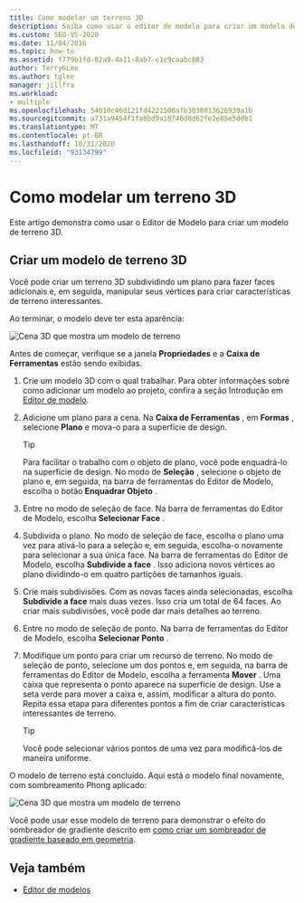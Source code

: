 ```yaml
---
title: Como modelar um terreno 3D
description: Saiba como usar o editor de modelo para criar um modelo de terreno 3D dividindo um plano para fazer faces adicionais e manipular seus vértices.
ms.custom: SEO-VS-2020
ms.date: 11/04/2016
ms.topic: how-to
ms.assetid: f779b1fd-82a9-4a11-8ab7-c1c9caabc883
author: TerryGLee
ms.author: tglee
manager: jillfra
ms.workload:
- multiple
ms.openlocfilehash: 54010c46d121fd4221500afb3038013626939a1b
ms.sourcegitcommit: a731a9454f1fa6bd9a18746d8d62fe2e85e5ddb1
ms.translationtype: MT
ms.contentlocale: pt-BR
ms.lasthandoff: 10/31/2020
ms.locfileid: "93134799"
---
```

# <a name="how-to-model-3d-terrain"></a>Como modelar um terreno 3D

Este artigo demonstra como usar o Editor de Modelo para criar um modelo de terreno 3D.

## <a name="create-a-3d-terrain-model"></a>Criar um modelo de terreno 3D

Você pode criar um terreno 3D subdividindo um plano para fazer faces adicionais e, em seguida, manipular seus vértices para criar características de terreno interessantes.

Ao terminar, o modelo deve ter esta aparência:

![Cena 3D que mostra um modelo de terreno](../designers/media/digit-terrain-model.png)

Antes de começar, verifique se a janela **Propriedades** e a **Caixa de Ferramentas** estão sendo exibidas.

1. Crie um modelo 3D com o qual trabalhar. Para obter informações sobre como adicionar um modelo ao projeto, confira a seção Introdução em [Editor de modelo](../designers/model-editor.md).

2. Adicione um plano para a cena. Na **Caixa de Ferramentas** , em **Formas** , selecione **Plano** e mova-o para a superfície de design.

    > [!TIP]
    > Para facilitar o trabalho com o objeto de plano, você pode enquadrá-lo na superfície de design. No modo de **Seleção** , selecione o objeto de plano e, em seguida, na barra de ferramentas do Editor de Modelo, escolha o botão **Enquadrar Objeto** .

3. Entre no modo de seleção de face. Na barra de ferramentas do Editor de Modelo, escolha **Selecionar Face** .

4. Subdivida o plano. No modo de seleção de face, escolha o plano uma vez para ativá-lo para a seleção e, em seguida, escolha-o novamente para selecionar a sua única face. Na barra de ferramentas do Editor de Modelo, escolha **Subdivide a face** . Isso adiciona novos vértices ao plano dividindo-o em quatro partições de tamanhos iguais.

5. Crie mais subdivisões. Com as novas faces ainda selecionadas, escolha **Subdivide a face** mais duas vezes. Isso cria um total de 64 faces. Ao criar mais subdivisões, você pode dar mais detalhes ao terreno.

6. Entre no modo de seleção de ponto. Na barra de ferramentas do Editor de Modelo, escolha **Selecionar Ponto** .

7. Modifique um ponto para criar um recurso de terreno. No modo de seleção de ponto, selecione um dos pontos e, em seguida, na barra de ferramentas do Editor de Modelo, escolha a ferramenta **Mover** . Uma caixa que representa o ponto aparece na superfície de design. Use a seta verde para mover a caixa e, assim, modificar a altura do ponto. Repita essa etapa para diferentes pontos a fim de criar características interessantes de terreno.

    > [!TIP]
    > Você pode selecionar vários pontos de uma vez para modificá-los de maneira uniforme.

O modelo de terreno está concluído. Aqui está o modelo final novamente, com sombreamento Phong aplicado:

![Cena 3D que mostra um modelo de terreno](../designers/media/digit-terrain-model.png)

Você pode usar esse modelo de terreno para demonstrar o efeito do sombreador de gradiente descrito em [como criar um sombreador de gradiente baseado em geometria](../designers/how-to-create-a-geometry-based-gradient-shader.md).

## <a name="see-also"></a>Veja também

- [Editor de modelos](../designers/model-editor.md)
